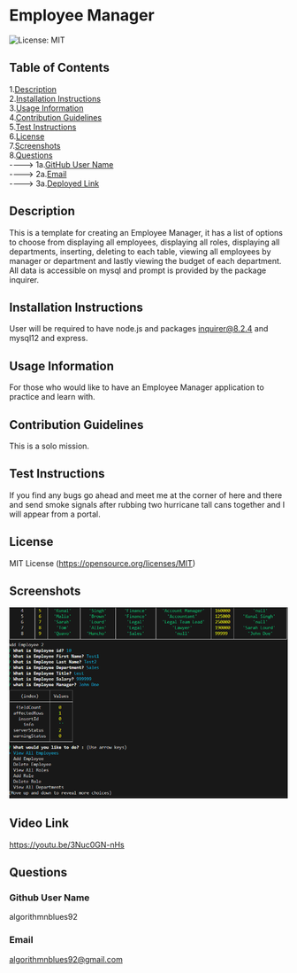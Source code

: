 
# Employee Manager
![License: MIT](https://img.shields.io/badge/License-MIT-yellow.svg)

## Table of Contents

1.[Description](#Description)<br>
2.[Installation Instructions](#Installation-Instructions)<br>
3.[Usage Information](#Usage-Information)<br>
4.[Contribution Guidelines](#Contribution-Guidelines)<br>
5.[Test Instructions](#Test-Instructions)<br>
6.[License](#License)<br>
7.[Screenshots](#Screenshots)<br>
8.[Questions](#Questions)<br>
    ----> 1a.[GitHub User Name](#Github-User-Name)<br>
    ----> 2a.[Email](#Email)<br>
    ----> 3a.[Deployed Link](#Deployed-Link)<br>


## Description 

This is a template for creating an Employee Manager, it has a list of options to choose from displaying all employees, displaying all roles, displaying all departments, inserting, deleting to each table, viewing all employees by manager or department and lastly viewing the budget of each department. All data is accessible on mysql and prompt is provided by the package inquirer.


## Installation Instructions

User will be required to have node.js and packages inquirer@8.2.4 and mysql12 and express.


## Usage Information

For those who would like to have an Employee Manager application to practice and learn with.


## Contribution Guidelines

This is a solo mission.


## Test Instructions

If you find any bugs go ahead and meet me at the corner of here and there and send smoke signals after rubbing two hurricane tall cans together and I will appear from a portal.


## License

MIT License
(https://opensource.org/licenses/MIT)


## Screenshots

![Screenshot 1](images/employee_manager1.png)

## Video Link

https://youtu.be/3Nuc0GN-nHs

## Questions

### Github User Name

algorithmnblues92

### Email

algorithmnblues92@gmail.com




 